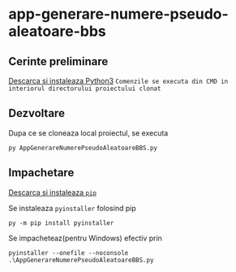 # app-generare-numere-pseudo-aleatoare-bbs

## Cerinte preliminare
[Descarca si instaleaza Python3](https://www.python.org/downloads/)
`Comenzile se executa din CMD in interiorul directorului proiectului clonat`

## Dezvoltare
Dupa ce se cloneaza local proiectul, se executa
```
py AppGenerareNumerePseudoAleatoareBBS.py
```

## Impachetare
[Descarca si instaleaza `pip`](https://pip.pypa.io/en/stable/installing/)

Se instaleaza `pyinstaller` folosind pip
```
py -m pip install pyinstaller
```
Se impacheteaz(pentru Windows) efectiv prin
```
pyinstaller --onefile --noconsole .\AppGenerareNumerePseudoAleatoareBBS.py
```
